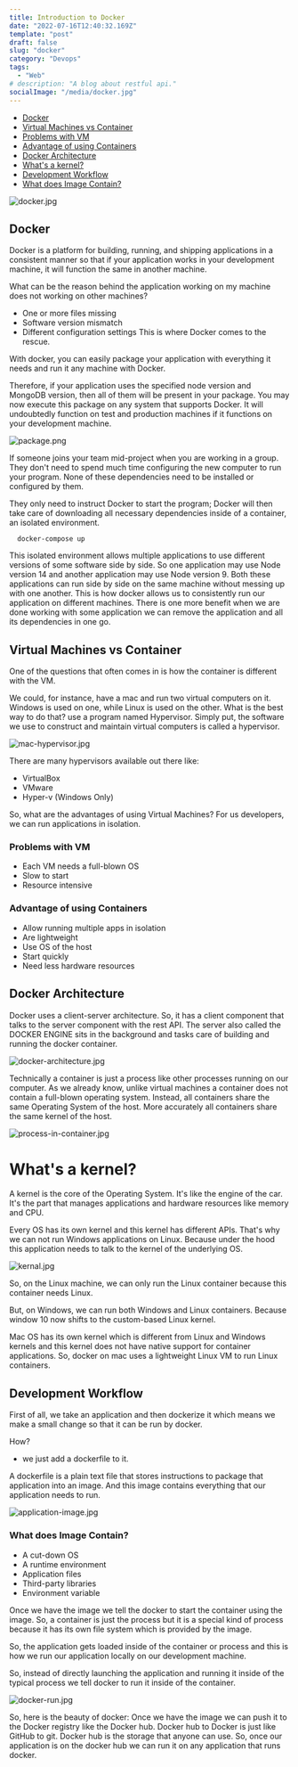 ```yaml
---
title: Introduction to Docker
date: "2022-07-16T12:40:32.169Z"
template: "post"
draft: false
slug: "docker"
category: "Devops"
tags:
  - "Web"
# description: "A blog about restful api."
socialImage: "/media/docker.jpg"
---
```


- [Docker](#docker)
- [Virtual Machines vs Container](#virtual-machines-vs-container)
- [Problems with VM](#problems-with-vm)
- [Advantage of using Containers](#advantage-of-using-containers)
- [Docker Architecture](#docker-architecture)
- [What's a kernel?](#what's-a-kernal?)
- [Development Workflow](#development-workflow)
- [What does Image Contain?](#what-does-image-contain)

![docker.jpg](/media/docker.jpg)

## Docker
Docker is a platform for building, running, and shipping applications in a consistent manner so that if your application works in your development machine, it will function the same in another machine.

What can be the reason behind the application working on my machine does not working on other machines?
- One or more files missing
- Software version mismatch
- Different configuration settings
This is where Docker comes to the rescue.

With docker, you can easily package your application with everything it needs and run it any machine with Docker.

Therefore, if your application uses the specified node version and MongoDB version, then all of them will be present in your package. You may now execute this package on any system that supports Docker. It will undoubtedly function on test and production machines if it functions on your development machine.

![package.png](/media/package.jpg)

If someone joins your team mid-project when you are working in a group. They don't need to spend much time configuring the new computer to run your program. None of these dependencies need to be installed or configured by them.

They only need to instruct Docker to start the program; Docker will then take care of downloading all necessary dependencies inside of a container, an isolated environment.

```
  docker-compose up
```

This isolated environment allows multiple applications to use different versions of some software side by side. So one application may use Node version 14 and another application may use Node version 9. Both these applications can run side by side on the same machine without messing up with one another. This is how docker allows us to consistently run our application on different machines.  There is one more benefit when we are done working with some application we can remove the application and all its dependencies in one go.


## Virtual Machines vs Container
One of the questions that often comes in is how the container is different with the VM.


We could, for instance, have a mac and run two virtual computers on it. Windows is used on one, while Linux is used on the other. What is the best way to do that? use a program named Hypervisor. Simply put, the software we use to construct and maintain virtual computers is called a hypervisor. 

![mac-hypervisor.jpg](/media/mac-hypervisor.jpg)

There are many hypervisors available out there like:
- VirtualBox
- VMware
- Hyper-v (Windows Only)

So, what are the advantages of using Virtual Machines?
For us developers, we can run applications in isolation.

### Problems with VM
- Each VM needs a full-blown OS
- Slow to start
- Resource intensive

### Advantage of using Containers
- Allow running multiple apps in isolation
- Are lightweight
- Use OS of the host
- Start quickly
- Need less hardware resources

## Docker Architecture

Docker uses a client-server architecture. So, it has a client component that talks to the server component with the rest API. The server also called the DOCKER ENGINE sits in the background and tasks care of building and running the docker container.

![docker-architecture.jpg](/media/docker-architecture.jpg)

Technically a container is just a process like other processes running on our computer. As we already know, unlike virtual machines a container does not contain a full-blown operating system. Instead, all containers share the same Operating System of the host. More accurately all containers share the same kernel of the host. 

![process-in-container.jpg](/media/process-in-container.jpg)

# What's a kernel?

A kernel is the core of the Operating System. It's like the engine of the car. It's the part that manages applications and hardware resources like memory and CPU.

Every OS has its own kernel and this kernel has different APIs. That's why we can not run Windows applications on Linux. Because under the hood this application needs to talk to the kernel of the underlying OS.

![kernal.jpg](/media/kernal.jpg)

So, on the Linux machine, we can only run the Linux container because this container needs Linux.

But, on Windows, we can run both Windows and Linux containers. Because window 10 now shifts to the custom-based Linux kernel. 

Mac OS has its own kernel which is different from Linux and Windows kernels and this kernel does not have native support for container applications. So, docker on mac uses a lightweight Linux VM to run Linux containers.


## Development Workflow

First of all, we take an application and then dockerize it which means we make a small change so that it can be run by docker. 

How?
- we just add a dockerfile to it. 

A dockerfile is a plain text file that stores instructions to package that application into an image. And this image contains everything that our application needs to run.

![application-image.jpg](/media/application-image.jpg)

### What does Image Contain?
- A cut-down OS
- A runtime environment
- Application files
- Third-party libraries
- Environment variable

Once we have the image we tell the docker to start the container using the image. So, a container is just the process but it is a special kind of process because it has its own file system which is provided by the image. 


So, the application gets loaded inside of the container or process and this is how we run our application locally on our development machine. 

So, instead of directly launching the application and running it inside of the typical process we tell docker to run it inside of the container.

![docker-run.jpg](/media/docker-run.jpg)

So, here is the beauty of docker:
Once we have the image we can push it to the Docker registry like the Docker hub. Docker hub to Docker is just like GitHub to git. Docker hub is the storage that anyone can use. So, once our application is on the docker hub we can run it on any application that runs docker.